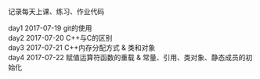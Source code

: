 记录每天上课、练习、作业代码

day1 2017-07-19 git的使用   
day2 2017-07-20 C++与C的区别   
day3 2017-07-21 C++内存分配方式 & 类和对象   
day4 2017-07-22 赋值运算符函数的重载 & 常量、引用、类对象、静态成员的初始化   
